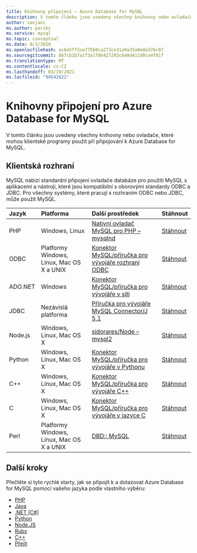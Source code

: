 ```yaml
---
title: Knihovny připojení – Azure Database for MySQL
description: V tomto článku jsou uvedeny všechny knihovny nebo ovladače, které mohou klientské programy použít při připojování k Azure Database for MySQL.
author: savjani
ms.author: pariks
ms.service: mysql
ms.topic: conceptual
ms.date: 8/3/2020
ms.openlocfilehash: ac6e5ff2ce775b8ca273ce31a9a35a0e8e37bc07
ms.sourcegitcommit: 867cb1b7a1f3a1f0b427282c648d411d0ca4f81f
ms.translationtype: MT
ms.contentlocale: cs-CZ
ms.lasthandoff: 03/19/2021
ms.locfileid: "94542622"
---
```

# <a name="connection-libraries-for-azure-database-for-mysql"></a>Knihovny připojení pro Azure Database for MySQL
V tomto článku jsou uvedeny všechny knihovny nebo ovladače, které mohou klientské programy použít při připojování k Azure Database for MySQL.

## <a name="client-interfaces"></a>Klientská rozhraní
MySQL nabízí standardní připojení ovladače databáze pro použití MySQL s aplikacemi a nástroji, které jsou kompatibilní s oborovými standardy ODBC a JDBC. Pro všechny systémy, které pracují s rozhraním ODBC nebo JDBC, může použít MySQL.

| **Jazyk** | **Platforma** | **Další prostředek** | **Stáhnout** |
| :----------- | :------------| :-----------------------| :------------|
| PHP | Windows, Linux | [Nativní ovladač MySQL pro PHP – mysqlnd](https://dev.mysql.com/downloads/connector/php-mysqlnd/) | [Stáhnout](https://secure.php.net/downloads.php) |
| ODBC | Platformy Windows, Linux, Mac OS X a UNIX | [Konektor MySQL/příručka pro vývojáře rozhraní ODBC](https://dev.mysql.com/doc/connector-odbc/en/) | [Stáhnout](https://dev.mysql.com/downloads/connector/odbc/) |
| ADO.NET | Windows | [Konektor MySQL/příručka pro vývojáře v síti](https://dev.mysql.com/doc/connector-net/en/) | [Stáhnout](https://dev.mysql.com/downloads/connector/net/) |
| JDBC | Nezávislá platforma | [Příručka pro vývojáře MySQL Connector/J 5,1](https://dev.mysql.com/doc/connector-j/5.1/en/) | [Stáhnout](https://dev.mysql.com/downloads/connector/j/) |
| Node.js | Windows, Linux, Mac OS X | [sidorares/Node – mysql2](https://github.com/sidorares/node-mysql2/tree/master/documentation) | [Stáhnout](https://github.com/sidorares/node-mysql2) |
| Python | Windows, Linux, Mac OS X | [Konektor MySQL/příručka pro vývojáře v Pythonu](https://dev.mysql.com/doc/connector-python/en/) | [Stáhnout](https://dev.mysql.com/downloads/connector/python/) |
| C++ | Windows, Linux, Mac OS X | [Konektor MySQL/příručka pro vývojáře C++](https://dev.mysql.com/doc/connector-cpp/en/) | [Stáhnout](https://dev.mysql.com/downloads/connector/python/) |
| C | Windows, Linux, Mac OS X | [Konektor MySQL/příručka pro vývojáře v jazyce C](https://dev.mysql.com/doc/c-api/8.0/en/) | [Stáhnout](https://dev.mysql.com/downloads/connector/c/)
| Perl | Platformy Windows, Linux, Mac OS X a UNIX | [DBD:: MySQL](https://metacpan.org/pod/DBD::mysql) | [Stáhnout](https://metacpan.org/pod/DBD::mysql) |


## <a name="next-steps"></a>Další kroky
Přečtěte si tyto rychlé starty, jak se připojit k a dotazovat Azure Database for MySQL pomocí vašeho jazyka podle vlastního výběru:

- [PHP](./connect-php.md)
- [Java](./connect-java.md)
- [.NET (C#)](./connect-csharp.md)
- [Python](./connect-python.md)
- [Node.JS](./connect-nodejs.md)
- [Ruby](./connect-ruby.md)
- [C++](connect-cpp.md)
- [Přejít](./connect-go.md)
